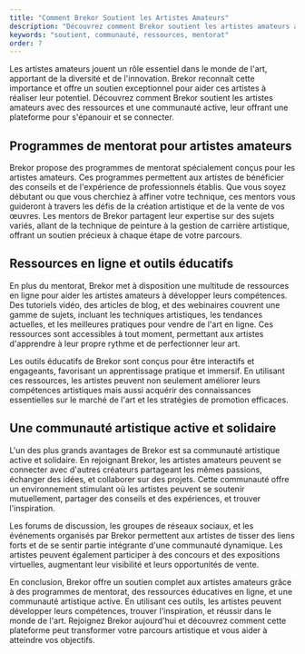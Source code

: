 ```yaml
---
title: "Comment Brekor Soutient les Artistes Amateurs"
description: "Découvrez comment Brekor soutient les artistes amateurs avec des ressources et une communauté active."
keywords: "soutient, communauté, ressources, mentorat"
order: 7
---
```


Les artistes amateurs jouent un rôle essentiel dans le monde de l'art, apportant de la diversité et de l'innovation. Brekor reconnaît cette importance et offre un soutien exceptionnel pour aider ces artistes à réaliser leur potentiel. Découvrez comment Brekor soutient les artistes amateurs avec des ressources et une communauté active, leur offrant une plateforme pour s'épanouir et se connecter.

## Programmes de mentorat pour artistes amateurs

Brekor propose des programmes de mentorat spécialement conçus pour les artistes amateurs. Ces programmes permettent aux artistes de bénéficier des conseils et de l'expérience de professionnels établis. Que vous soyez débutant ou que vous cherchiez à affiner votre technique, ces mentors vous guideront à travers les défis de la création artistique et de la vente de vos œuvres. Les mentors de Brekor partagent leur expertise sur des sujets variés, allant de la technique de peinture à la gestion de carrière artistique, offrant un soutien précieux à chaque étape de votre parcours.


## Ressources en ligne et outils éducatifs

En plus du mentorat, Brekor met à disposition une multitude de ressources en ligne pour aider les artistes amateurs à développer leurs compétences. Des tutoriels vidéo, des articles de blog, et des webinaires couvrent une gamme de sujets, incluant les techniques artistiques, les tendances actuelles, et les meilleures pratiques pour vendre de l'art en ligne. Ces ressources sont accessibles à tout moment, permettant aux artistes d'apprendre à leur propre rythme et de perfectionner leur art.

Les outils éducatifs de Brekor sont conçus pour être interactifs et engageants, favorisant un apprentissage pratique et immersif. En utilisant ces ressources, les artistes peuvent non seulement améliorer leurs compétences artistiques mais aussi acquérir des connaissances essentielles sur le marché de l'art et les stratégies de promotion efficaces.


## Une communauté artistique active et solidaire

L'un des plus grands avantages de Brekor est sa communauté artistique active et solidaire. En rejoignant Brekor, les artistes amateurs peuvent se connecter avec d'autres créateurs partageant les mêmes passions, échanger des idées, et collaborer sur des projets. Cette communauté offre un environnement stimulant où les artistes peuvent se soutenir mutuellement, partager des conseils et des expériences, et trouver l'inspiration.

Les forums de discussion, les groupes de réseaux sociaux, et les événements organisés par Brekor permettent aux artistes de tisser des liens forts et de se sentir partie intégrante d'une communauté dynamique. Les artistes peuvent également participer à des concours et des expositions virtuelles, augmentant leur visibilité et leurs opportunités de vente.

En conclusion, Brekor offre un soutien complet aux artistes amateurs grâce à des programmes de mentorat, des ressources éducatives en ligne, et une communauté artistique active. En utilisant ces outils, les artistes peuvent développer leurs compétences, trouver l'inspiration, et réussir dans le monde de l'art. Rejoignez Brekor aujourd'hui et découvrez comment cette plateforme peut transformer votre parcours artistique et vous aider à atteindre vos objectifs.
